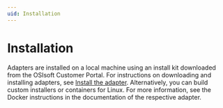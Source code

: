 ```yaml
---
uid: Installation
---
```


# Installation

Adapters are installed on a local machine using an install kit downloaded from the OSIsoft Customer Portal. For instructions on downloading and installing adapters, see [Install the adapter](xref:InstallTheAdapter). Alternatively, you can build custom installers or containers for Linux. For more information, see the Docker instructions in the documentation of the respective adapter.
